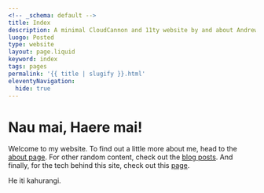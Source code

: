```yaml
---
<!-- _schema: default -->
title: Index
description: A minimal CloudCannon and 11ty website by and about Andrew Long.
luogo: Posted
type: website
layout: page.liquid
keyword: index
tags: pages
permalink: '{{ title | slugify }}.html'
eleventyNavigation:
  hide: true
---
```

# Nau mai, Haere mai!

Welcome to my website. To find out a little more about me, head to the [about page](/about.html). For other random content, check out the [blog posts](/pages/blog/ "Index page for all blog posts."). And finally, for the tech behind this site, check out this [page](/site.html "Details about the tech used to build this website.").

He iti kahurangi.

 <!-- Small in size is contrasted with great in value or beauty -->